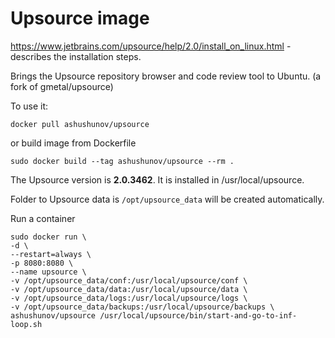 Upsource image
=============
https://www.jetbrains.com/upsource/help/2.0/install_on_linux.html - describes the installation steps.

Brings the Upsource repository browser and code review tool to Ubuntu.
(a fork of gmetal/upsource)

To use it: 

`docker pull ashushunov/upsource`

or build image from Dockerfile

`sudo docker build --tag ashushunov/upsource --rm .`

The Upsource version is **2.0.3462**. It is installed in /usr/local/upsource.

Folder to Upsource data is `/opt/upsource_data` will be created automatically.

Run a container

```
sudo docker run \
-d \
--restart=always \
-p 8080:8080 \
--name upsource \
-v /opt/upsource_data/conf:/usr/local/upsource/conf \
-v /opt/upsource_data/data:/usr/local/upsource/data \
-v /opt/upsource_data/logs:/usr/local/upsource/logs \
-v /opt/upsource_data/backups:/usr/local/upsource/backups \
ashushunov/upsource /usr/local/upsource/bin/start-and-go-to-inf-loop.sh
```

